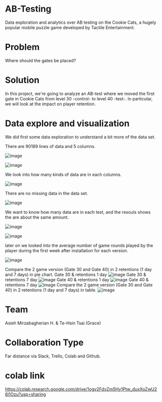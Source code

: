 # AB-Testing
Data exploration and analytics over AB testing on the Cookie Cats, a hugely popular mobile puzzle game developed by Tactile Entertainment. 
# Problem
Where should the gates be placed?
# Solution
In this project, we're going to analyze an AB-test where we moved the first gate in Cookie Cats from level 30 -control- to level 40 -test-. In particular, we will look at the impact on player retention.
# Data explore and visualization
We did first some data exploration to understand a bit more of the data set.

There are 90189 lines of data and 5 columns.

![image](https://user-images.githubusercontent.com/96295365/154859206-583828a5-3e78-40df-bc17-7a6266fc691e.png)

![image](https://user-images.githubusercontent.com/96295365/154859360-b4936f31-be2a-440f-a887-0cb556f1a7c7.png)

We look into how many kinds of data are in each columns.

![image](https://user-images.githubusercontent.com/96295365/154859431-6425905b-88a1-4efe-8850-8be0d2a04a68.png)

There are no missing data in the data set.

![image](https://user-images.githubusercontent.com/96295365/154859492-d5c558d2-c30f-4395-9a42-233c01bb609e.png)

We want to know how many data are in each test, and the resouls shows the are about the same amount.

![image](https://user-images.githubusercontent.com/96295365/154860100-208ab406-9e71-4639-9791-3c41f2017113.png)

![image](https://user-images.githubusercontent.com/96295365/154860082-74a80628-4e5c-47f5-8e49-1a828b8264d2.png)

later on we looked into the average number of game rounds played by the player during the first week after installation for each version. 

![image](https://user-images.githubusercontent.com/96295365/154860184-fee3ac8c-28e4-4897-94ef-68f01253c6b8.png)

Compare the 2 game version (Gate 30 and Gate 40) in 2 retentions (1 day and 7 days) in pie chart.
Gate 30 & retentions 1 day
![image](https://user-images.githubusercontent.com/96295365/154860454-330b4cdb-263d-4b99-97fe-ad63622ab4e4.png)
Gate 30 & retentions 7 day
![image](https://user-images.githubusercontent.com/96295365/154860474-7057d541-fc92-4a2e-b241-694c63dc25f0.png)
Gate 40 & retentions 1 day
![image](https://user-images.githubusercontent.com/96295365/154860485-0aa6cb66-a757-4fc8-987f-abcee10f9232.png)
Gate 40 & retentions 7 day
![image](https://user-images.githubusercontent.com/96295365/154860505-2af90c62-dacb-4cbd-bc84-62a3e8edbb86.png)
Compare the 2 game version (Gate 30 and Gate 40) in 2 retentions (1 day and 7 days) in table.
![image](https://user-images.githubusercontent.com/96295365/154860566-178cf5e8-e606-4038-8df6-c8da268aad2e.png)


# Team
Asieh Mirzabagherian H. & 
Te-Hsin Tsai (Grace)
# Collaboration Type
Far distance via Slack, Trello, Colab and Github.
# colab link
https://colab.research.google.com/drive/1ogy2FdvZm5Hy1Ptw_duxXoZwU26i1Ozu?usp=sharing
